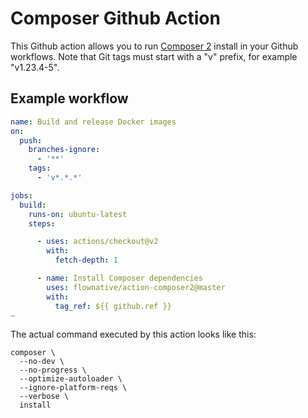 # Composer Github Action

This Github action allows you to run
[Composer 2](https://getcomposer.org/) install in your Github workflows.
Note that Git tags must start with a "v" prefix, for example
"v1.23.4-5".

## Example workflow

````yaml
name: Build and release Docker images
on:
  push:
    branches-ignore:
      - '**'
    tags:
      - 'v*.*.*'

jobs:
  build:
    runs-on: ubuntu-latest
    steps:

      - uses: actions/checkout@v2
        with:
          fetch-depth: 1

      - name: Install Composer dependencies
        uses: flownative/action-composer2@master
        with:
          tag_ref: ${{ github.ref }}
–
````

The actual command executed by this action looks like this:

```
composer \ 
  --no-dev \
  --no-progress \
  --optimize-autoloader \
  --ignore-platform-reqs \ 
  --verbose \ 
  install
```
